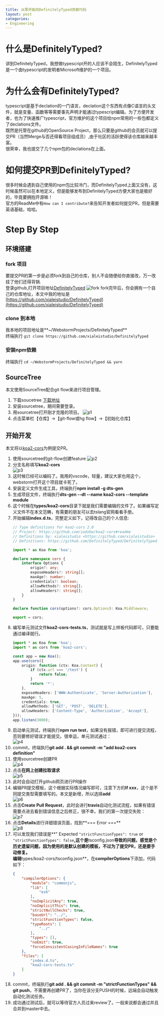 ```yaml
---
title: 从零开始向DefinitelyTyped贡献代码
layout: post
categories:
- Engineering
---
```


# 什么是DefinitelyTyped?
讲到DefinitelyTyped，我想做typescript开的人应该不会陌生，DefinitelyTyped是一个由typescript的发明者Microsoft维护的一个项目。
# 为什么会有DefinitelyTyped?
typescript是基于declation的一门语言，declation这个东西有点像C语言的头文件，就是变量、函数等等需要事先声明才能通过typescript编辑。为了方便开发者，也为了快速推广typescript，官方维护的这个项目给npm常用的一些包都定义了declations文件。   
既然是托管在github的OpenSource Project，那么只要是github的会员就可以提交PR（当然Merge与否还得看项目组成员）,由于社区的活跃使得该仓库越来越丰富。   
很荣幸，我也提交了几个npm包的declations在上面。
# 如何提交PR到DefinitelyTyped?
很多时候会遇到自己使用的npm包比较冷门，而DefinitelyTyped上面又没有，这时候虽然可以在本地定义，但是能够发布到DefinitelyTyped方便大家也是极好的，毕竟要拥抱开源嘛！   
官方的ReadMe中有`How can I contribute?`来告知开发者如何提交PR，但是需要英语基础，哈哈。
# Step By Step
## 环境搭建
### fork 项目
要提交PR的第一步是必须fork到自己的仓库，别人不会随便给你直接改，万一改挂了他们还得背锅.   
登录github,打开项目地址[DefinitelyTyped](https://github.com/DefinitelyTyped/DefinitelyTyped)
![fork](https://og5r5kasb.qnssl.com/upload/QQ20171015-024655.png)
fork完毕后，你会拥有一个自己的仓库地址，本文中我的地址是[https://github.com/xialeistudio/DefinitelyTyped](https://github.com/xialeistudio/DefinitelyTyped)
### clone 到本地
我本地的项目地址是**~/WebstormProjects/DefinitelyTyped**   
终端执行 `git clone https://github.com/xialeistudio/DefinitelyTyped`
### 安装npm依赖
终端执行 `cd ~/WebstormProjects/DefinitelyTyped && yarn`

## SourceTree
本文使用SourceTree配合git flow来进行项目管理。
1. 下载soucetree [下载地址](https://www.sourcetreeapp.com)
2. 安装sourcetree，期间需要登录。
3. 用sourcetree打开刚才克隆的项目。
![p1](https://og5r5kasb.qnssl.com/upload/QQ20171015-030606.png)
4. 点击菜单栏【仓库】->【git-flow或hg flow】->【初始化仓库】

## 开始开发
本文将以[koa2-cors](https://www.npmjs.com/package/types/koa2-cors)为例提交PR。
1. 使用sourcetree的git-flow创建feature
![p2](https://og5r5kasb.qnssl.com/upload/QQ20171015-030911.png)
2. 分支名称填写**koa2-cors**   
![p3](https://og5r5kasb.qnssl.com/upload/QQ20171015-031005.png)
3. 这时候已经可以编码了。我用的vscode，轻量，建议大家也用这个，webstorm打开这个项目就卡死了。
4. 安装定义文件生成工具，终端执行**npm install -g dts-gen**
5. 生成项目文件，终端执行**dts-gen --dt --name koa2-cors --template module**
6. 这个时候在**types/koa2-cors**目录下就是我们需要编辑的文件了。如果编写定义文件不在本文范畴，有需要的朋友可以去tslang官网看看手册。
7. 开始编辑**index.d.ts**，完整定义如下，记得改自己的个人信息:   
    ```typescript
    // Type definitions for koa2-cors 2.0
    // Project: https://github.com/zadzbw/koa2-cors#readme
    // Definitions by: xialeistudio <https://github.com/xialeistudio>
    // Definitions: https://github.com/DefinitelyTyped/DefinitelyTyped

    import * as Koa from 'koa';

    declare namespace cors {
        interface Options {
            origin?: any;
            exposeHeaders?: string[];
            maxAge?: number;
            credentials?: boolean;
            allowMethods?: string[];
            allowHeaders?: string[];
        }
    }

    declare function cors(options?: cors.Options): Koa.Middleware;

    export = cors;
    ```
8. 编写单元测试文件**koa2-cors-tests.ts**，测试就是写上样板代码即可，只要能通过编译就行。   
    ```typescript
    import * as Koa from 'koa';
    import * as cors from 'koa2-cors';

    const app = new Koa();
    app.use(cors({
        origin: function (ctx: Koa.Context) {
            if (ctx.url === '/test') {
                return false;
            }
            return '*';
        },
        exposeHeaders: ['WWW-Authenticate', 'Server-Authorization'],
        maxAge: 5,
        credentials: true,
        allowMethods: ['GET', 'POST', 'DELETE'],
        allowHeaders: ['Content-Type', 'Authorization', 'Accept'],
    }));
    app.listen(3000);
    ```
9. 启动单元测试，终端执行**npm run test**，如果没有报错，即可进行提交流程，否则要修好错误才能提交。很幸运，单元测试通过：   
![p4](https://og5r5kasb.qnssl.com/upload/QQ20171015-032934.png)
10. commit，终端执行**git add . && git commit -m "add koa2-cors definition"**
11. 使用sourcetree创建PR   
![p4](https://og5r5kasb.qnssl.com/upload/QQ20171015-033135.png)
12. 点击**在网上创建拉取请求**   
![p5](https://og5r5kasb.qnssl.com/upload/QQ20171015-033252.png)
13. 此时会自动打开github网页进行PR操作   
14. 编辑PR提交模板，这个根据实际情况编写即可，注意下方的**If xxx**，这个是不同提交类型需要填写的。本文是新增，所以选择**add**   
![p6](https://og5r5kasb.qnssl.com/upload/QQ20171015-033524.png)
15. 点击**Create Pull Request**，此时会进行**travis**自动化测试流程，如果有错误需要点进去看到错误信息之后修正，很不幸。我们的第一次提交失败：   
![p7](https://og5r5kasb.qnssl.com/upload/QQ20171015-034009.png)
16. 点击**Details**进行详细错误页面，找到**=== Error ===**   
![p8](https://og5r5kasb.qnssl.com/upload/QQ20171015-034114.png)
17. 可以发现我们错误是**" Expected `"strictFunctionTypes": true` or `"strictFunctionTypes": false`**,这个是**tsconfig.json**导致的问题，感觉是个历史遗留问题，因为使用的是默认创建的模板，不过为了提交PR，还是要手动修复。   
编辑**types/koa2-cors/tsconfig.json**，在**compilerOptions**下添加，代码如下：   
    ```json
    {
        "compilerOptions": {
            "module": "commonjs",
            "lib": [
                "es6"
            ],
            "noImplicitAny": true,
            "noImplicitThis": true,
            "strictNullChecks": true,
            "baseUrl": "../",
            "strictFunctionTypes": false,
            "typeRoots": [
                "../"
            ],
            "types": [],
            "noEmit": true,
            "forceConsistentCasingInFileNames": true
        },
        "files": [
            "index.d.ts",
            "koa2-cors-tests.ts"
        ]
    }
    ```
18. commit，终端执行**git add . && git commit -m "strictFunctionTypes" && git push**，不需要再创建PR了，当你在该分支PUSH的时候，远端会自动触发自动化测试任务。
19. 成功通过测试后，就可以等待官方人员过来review了。一般来说都会通过并且合并到master中去。